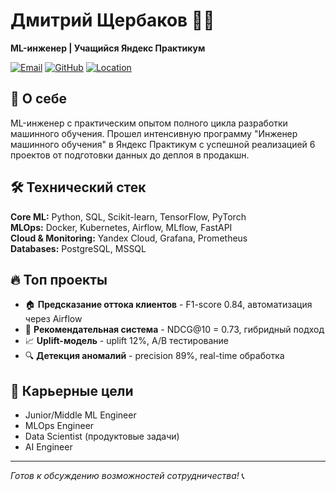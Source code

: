 # Дмитрий Щербаков 👨‍💻
**ML-инженер | Учащийся Яндекс Практикум**

[![Email](https://img.shields.io/badge/Email-aiopendata@gmail.com-blue?style=flat&logo=gmail)](mailto:aiopendata@gmail.com)
[![GitHub](https://img.shields.io/badge/GitHub-DataClasse-black?style=flat&logo=github)](https://github.com/DataClasse)
[![Location](https://img.shields.io/badge/Location-Moscow-red?style=flat&logo=location)]()

## 🚀 О себе
ML-инженер с практическим опытом полного цикла разработки машинного обучения. Прошел интенсивную программу "Инженер машинного обучения" в Яндекс Практикум с успешной реализацией 6 проектов от подготовки данных до деплоя в продакшн.

## 🛠 Технический стек
**Core ML:** Python, SQL, Scikit-learn, TensorFlow, PyTorch  
**MLOps:** Docker, Kubernetes, Airflow, MLflow, FastAPI  
**Cloud & Monitoring:** Yandex Cloud, Grafana, Prometheus  
**Databases:** PostgreSQL, MSSQL  

## 🔥 Топ проекты
- 🏠 **Предсказание оттока клиентов** - F1-score 0.84, автоматизация через Airflow
- 🎵 **Рекомендательная система** - NDCG@10 = 0.73, гибридный подход
- 📈 **Uplift-модель** - uplift 12%, A/B тестирование
- 🔍 **Детекция аномалий** - precision 89%, real-time обработка

## 🎯 Карьерные цели
- Junior/Middle ML Engineer
- MLOps Engineer  
- Data Scientist (продуктовые задачи)
- AI Engineer

---
*Готов к обсуждению возможностей сотрудничества!* 📞
